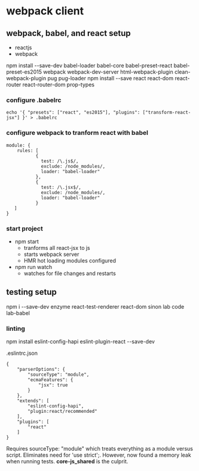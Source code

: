 # webpack client

## webpack, babel, and react setup
  - reactjs
  - webpack

npm install --save-dev babel-loader babel-core babel-preset-react babel-preset-es2015 webpack webpack-dev-server html-webpack-plugin clean-webpack-plugin pug pug-loader
npm install --save react react-dom react-router react-router-dom prop-types


### configure .babelrc
`echo '{ "presets": ["react", "es2015"], "plugins": ["transform-react-jsx"] }' > .babelrc`


### configure webpack to tranform react with babel
```
module: {
    rules: [
           {
             test: /\.js$/,
             exclude: /node_modules/,
             loader: "babel-loader"
           },
           {
             test: /\.jsx$/,
             exclude: /node_modules/,
             loader: "babel-loader"
           }
   ]
}
```

### start project

* npm start
  - tranforms all react-jsx to js
  - starts webpack server
  - HMR hot loading modules configured
* npm run watch
  - watches for file changes and restarts


## testing setup

npm i --save-dev enzyme react-test-renderer react-dom sinon lab code lab-babel


### linting
npm install eslint-config-hapi eslint-plugin-react --save-dev

.eslintrc.json
```
{
    "parserOptions": {
        "sourceType": "module",
        "ecmaFeatures": {
            "jsx": true
        }
    },
    "extends": [
        "eslint-config-hapi",
        "plugin:react/recommended"
    ],
    "plugins": [
        "react"
    ]
}

```

Requires sourceType: "module" which treats everything as a module versus script.
Eliminates need for 'use strict';. However, now found a memory leak when running tests. 
__core-js_shared__ is the culprit.

